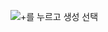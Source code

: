 ![+를 누르고 생성 선택](https://github.com/Leehwajung/InVenture-Personal/blob/master/Create%20repository/1.png)
